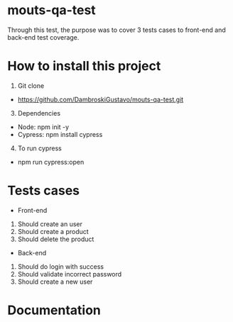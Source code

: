 # mouts-qa-test
Through this test, the purpose was to cover 3 tests cases to front-end and back-end test coverage.

# How to install this project

1. Git clone
* https://github.com/DambroskiGustavo/mouts-qa-test.git

3. Dependencies 
* Node: npm init -y
* Cypress: npm install cypress

4. To run cypress
* npm run cypress:open

# Tests cases

* Front-end
1. Should create an user
2. Should create a product
3. Should delete the product

* Back-end
1. Should do login with success
2. Should validate incorrect password
3. Should create a new user

# Documentation
